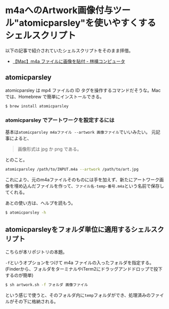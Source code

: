 # m4aへのArtwork画像付与ツール"atomicparsley"を使いやすくするシェルスクリプト

以下の記事で紹介されていたシェルスクリプトをそのまま拝借。
- [【Mac】m4a ファイルに画像を貼付 - 林檎コンピュータ](https://mac-ra.com/atomicparsley-shellscript/)

## atomicparsley

atomicparsley は mp4 ファイルの ID タグを操作するコマンドだそうな。Macでは、Homebrew で簡単にインストールできる。

```bash
$ brew install atomicparsley
```

### atomicparsley でアートワークを設定するには

基本は`atomicparsley m4aファイル --artwork 画像ファイル`でいいみたい。
元記事によると、
> 画像形式は jpg か png である。

とのこと。

```bash
atomicparsley /path/to/INPUT.m4a --artwork /path/to/art.jpg
```

これにより、元のm4aファイルそのものには手を加えず、新たにアートワーク画像を埋め込んだファイルを作って、`ファイル名-temp-番号.m4a`という名前で保存してくれる。

あとの使い方は、ヘルプを読もう。
```bash
$ atomicparsley -h
```

## atomicparsleyをフォルダ単位に適用するシェルスクリプト

こちらが本リポジトリの本題。

`-f`というオプションをつけて m4a ファイルの入ったフォルダを指定する。(Finderから、フォルダをターミナルやiTerm2にドラッグアンドドロップで投下するのが簡単)

```bash
$ sh artwork.sh -f フォルダ 画像ファイル
```
という感じで使うと、そのフォルダ内に`temp`フォルダができ、処理済みのファイルがその下に格納される。